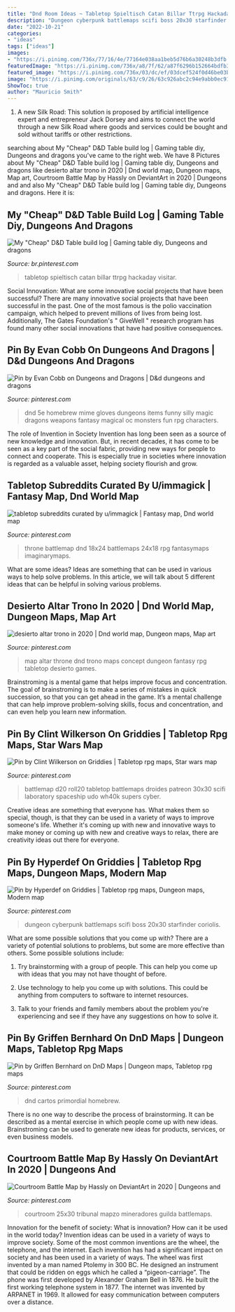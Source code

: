 ```yaml
---
title: "Dnd Room Ideas ~ Tabletop Spieltisch Catan Billar Ttrpg Hackaday Visitar"
description: "Dungeon cyberpunk battlemaps scifi boss 20x30 starfinder coriolis"
date: "2022-10-21"
categories:
- "ideas"
tags: ["ideas"]
images:
- "https://i.pinimg.com/736x/77/16/4e/77164e038aa1beb5d76b6a30248b3dfb.jpg"
featuredImage: "https://i.pinimg.com/736x/a8/7f/62/a87f6296b152664bdfb311b93c9d0657.jpg"
featured_image: "https://i.pinimg.com/736x/03/dc/ef/03dcef524f0d46be03bdc05b3af6b8fd.jpg"
image: "https://i.pinimg.com/originals/63/c9/26/63c926abc2c94e9abb0ec918b206ba4e.jpg"
ShowToc: true
author: "Mauricio Smith"
---
```



1. A new Silk Road: This solution is proposed by artificial intelligence expert and entrepreneur Jack Dorsey and aims to connect the world through a new Silk Road where goods and services could be bought and sold without tariffs or other restrictions.

	

		
searching about My &quot;Cheap&quot; D&amp;D Table build log | Gaming table diy, Dungeons and dragons you've came to the right web. We have 8 Pictures about My &quot;Cheap&quot; D&amp;D Table build log | Gaming table diy, Dungeons and dragons like desierto altar trono in 2020 | Dnd world map, Dungeon maps, Map art, Courtroom Battle Map by Hassly on DeviantArt in 2020 | Dungeons and and also My &quot;Cheap&quot; D&amp;D Table build log | Gaming table diy, Dungeons and dragons. Here it is:
		
    
## My &quot;Cheap&quot; D&amp;D Table Build Log | Gaming Table Diy, Dungeons And Dragons

<img loading=lazy src="https://i.pinimg.com/736x/58/5f/ad/585fad9c911c849626f73a3ffe01c694.jpg" onerror="this.onerror=null;this.src='https://tse3.mm.bing.net/th?id=OIP.8306WRIPLXHnggoDcUuhVgHaFj&amp;pid=15.1';" alt="My &quot;Cheap&quot; D&amp;D Table build log | Gaming table diy, Dungeons and dragons">

_Source: br.pinterest.com_

>tabletop spieltisch catan billar ttrpg hackaday visitar. 

	

Social Innovation: What are some innovative social projects that have been successful?
There are many innovative social projects that have been successful in the past. One of the most famous is the polio vaccination campaign, which helped to prevent millions of lives from being lost. Additionally, The Gates Foundation's " GiveWell " research program has found many other social innovations that have had positive consequences.

    
## Pin By Evan Cobb On Dungeons And Dragons | D&amp;d Dungeons And Dragons

<img loading=lazy src="https://i.pinimg.com/736x/77/16/4e/77164e038aa1beb5d76b6a30248b3dfb.jpg" onerror="this.onerror=null;this.src='https://tse3.mm.bing.net/th?id=OIP.vtz_32vyS10LgREY8nf1KgHaJp&amp;pid=15.1';" alt="Pin by Evan Cobb on Dungeons and Dragons | D&amp;d dungeons and dragons">

_Source: pinterest.com_

>dnd 5e homebrew mime gloves dungeons items funny silly magic dragons weapons fantasy magical oc monsters fun rpg characters. 

	

The role of Invention in Society
Invention has long been seen as a source of new knowledge and innovation. But, in recent decades, it has come to be seen as a key part of the social fabric, providing new ways for people to connect and cooperate. This is especially true in societies where innovation is regarded as a valuable asset, helping society flourish and grow.

    
## Tabletop Subreddits Curated By U/immagick | Fantasy Map, Dnd World Map

<img loading=lazy src="https://i.pinimg.com/736x/5a/ba/10/5aba10a4b07994e28c46b791b5e0aa31.jpg" onerror="this.onerror=null;this.src='https://tse4.mm.bing.net/th?id=OIP.9s-30JMhR1ehjwj3JV5rYgHaJ3&amp;pid=15.1';" alt="tabletop subreddits curated by u/immagick | Fantasy map, Dnd world map">

_Source: pinterest.com_

>throne battlemap dnd 18x24 battlemaps 24x18 rpg fantasymaps imaginarymaps. 

	

What are some ideas?
Ideas are something that can be used in various ways to help solve problems. In this article, we will talk about 5 different ideas that can be helpful in solving various problems.

    
## Desierto Altar Trono In 2020 | Dnd World Map, Dungeon Maps, Map Art

<img loading=lazy src="https://i.pinimg.com/originals/fc/6e/9e/fc6e9e93750d0e512ad3f3cd488f3a28.jpg" onerror="this.onerror=null;this.src='https://tse3.mm.bing.net/th?id=OIP.imweHHOErBOh3eqVPNXuNQHaMW&amp;pid=15.1';" alt="desierto altar trono in 2020 | Dnd world map, Dungeon maps, Map art">

_Source: pinterest.com_

>map altar throne dnd trono maps concept dungeon fantasy rpg tabletop desierto games. 

	

Brainstroming is a mental game that helps improve focus and concentration. The goal of brainstroming is to make a series of mistakes in quick succession, so that you can get ahead in the game. It’s a mental challenge that can help improve problem-solving skills, focus and concentration, and can even help you learn new information.

    
## Pin By Clint Wilkerson On Griddies | Tabletop Rpg Maps, Star Wars Map

<img loading=lazy src="https://i.pinimg.com/736x/a8/7f/62/a87f6296b152664bdfb311b93c9d0657.jpg" onerror="this.onerror=null;this.src='https://tse1.mm.bing.net/th?id=OIP.iIhn19knelSlnzJQInoWswHaJW&amp;pid=15.1';" alt="Pin by Clint Wilkerson on Griddies | Tabletop rpg maps, Star wars map">

_Source: pinterest.com_

>battlemap d20 roll20 tabletop battlemaps droides patreon 30x30 scifi laboratory spaceship udo wh40k supers cyber. 

	

Creative ideas are something that everyone has. What makes them so special, though, is that they can be used in a variety of ways to improve someone's life. Whether it's coming up with new and innovative ways to make money or coming up with new and creative ways to relax, there are creativity ideas out there for everyone.

    
## Pin By Hyperdef On Griddies | Tabletop Rpg Maps, Dungeon Maps, Modern Map

<img loading=lazy src="https://i.pinimg.com/originals/63/c9/26/63c926abc2c94e9abb0ec918b206ba4e.jpg" onerror="this.onerror=null;this.src='https://tse4.mm.bing.net/th?id=OIP.SoYTPVw1JdDPXrO3o1QWHAHaLH&amp;pid=15.1';" alt="Pin by Hyperdef on Griddies | Tabletop rpg maps, Dungeon maps, Modern map">

_Source: pinterest.com_

>dungeon cyberpunk battlemaps scifi boss 20x30 starfinder coriolis. 

	

What are some possible solutions that you come up with?
There are a variety of potential solutions to problems, but some are more effective than others. Some possible solutions include:
1. Try brainstorming with a group of people. This can help you come up with ideas that you may not have thought of before.

2. Use technology to help you come up with solutions. This could be anything from computers to software to internet resources.

3. Talk to your friends and family members about the problem you're experiencing and see if they have any suggestions on how to solve it.

    
## Pin By Griffen Bernhard On DnD Maps | Dungeon Maps, Tabletop Rpg Maps

<img loading=lazy src="https://i.pinimg.com/736x/03/dc/ef/03dcef524f0d46be03bdc05b3af6b8fd.jpg" onerror="this.onerror=null;this.src='https://tse1.mm.bing.net/th?id=OIP.4W3AOLexa1t5LBkZLdOQAgHaJl&amp;pid=15.1';" alt="Pin by Griffen Bernhard on DnD Maps | Dungeon maps, Tabletop rpg maps">

_Source: pinterest.com_

>dnd cartos primordial homebrew. 

	

There is no one way to describe the process of brainstorming. It can be described as a mental exercise in which people come up with new ideas. Brainstroming can be used to generate new ideas for products, services, or even business models.

    
## Courtroom Battle Map By Hassly On DeviantArt In 2020 | Dungeons And

<img loading=lazy src="https://i.pinimg.com/originals/c2/b7/2a/c2b72a3781bf03e451054c1f95ecbe50.png" onerror="this.onerror=null;this.src='https://tse3.mm.bing.net/th?id=OIP.MvdKz7lQmLRdo8uLxzWWzwHaI4&amp;pid=15.1';" alt="Courtroom Battle Map by Hassly on DeviantArt in 2020 | Dungeons and">

_Source: pinterest.com_

>courtroom 25x30 tribunal mapzo mineradores guilda battlemaps. 

	

Innovation for the benefit of society: What is innovation? How can it be used in the world today?
Invention ideas can be used in a variety of ways to improve society. Some of the most common inventions are the wheel, the telephone, and the internet. Each invention has had a significant impact on society and has been used in a variety of ways. The wheel was first invented by a man named Ptolemy in 300 BC. He designed an instrument that could be ridden on eggs which he called a “pigeon-carriage”. The phone was first developed by Alexander Graham Bell in 1876. He built the first working telephone system in 1877. The internet was invented by ARPANET in 1969. It allowed for easy communication between computers over a distance.

